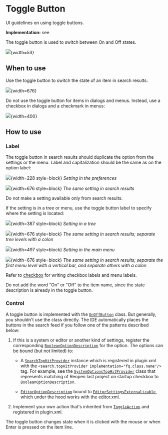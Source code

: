 <!-- Copyright 2000-2024 JetBrains s.r.o. and contributors. Use of this source code is governed by the Apache 2.0 license. -->

# Toggle Button

<link-summary>UI guidelines on using toggle buttons.</link-summary>

<tldr>

**Implementation:** see [](#control)

</tldr>

The toggle button is used to switch between On and Off states.

![](toggle_button_example.png){width=53}

## When to use

Use the toggle button to switch the state of an item in search results:

![](example_se.png){width=676}

Do not use the toggle button for items in dialogs and menus. Instead, use a checkbox in dialogs and a checkmark in menus:

![](when_to_use_dialog_or_menu.png){width=400}

## How to use

### Label

The toggle button in search results should duplicate the option from the settings or the menu.
Label and capitalization should be the same as on the option label:

![](label_checkbox.png){width=228 style=block}
*Setting in the preferences*

![](label_checkbox_se.png){width=676 style=block}
*The same setting in search results*

Do not make a setting available only from search results.

[//]: # (TODO: See [discoverability]&#40;discoverability.md&#41; for details.)

If the setting is in a tree or menu, use the toggle button label to specify where the setting is located:

![](label_tree.png){width=387 style=block}
*Setting in a tree*

![](label_tree_se.png){width=676 style=block}
*The same setting in search results; separate tree levels with a colon*

![](label_menu.png){width=497 style=block}
*Setting in the main menu*

![](label_menu_se.png){width=676 style=block}
*The same setting in search results; separate the first menu level with a vertical bar, and separate others with a colon*

Refer to [checkbox](checkbox.md) for writing checkbox labels and menu labels.

[//]: # (TODO: and [menu]&#40;menu_list.md&#41;)

Do not add the word "On" or "Off" to the item name, since the state description is already in the toggle button.

### Control

A toggle button is implemented with the [`OnOffButton`](%gh-ic%/platform/platform-api/src/com/intellij/ui/components/OnOffButton.java) class.
But generally, you shouldn't use the class directly.
The IDE automatically places the buttons in the search feed if you follow one of the patterns described below:

1. If this is a system or editor or another kind of settings, register the corresponding [`BooleanOptionDescription`](%gh-ic%/platform/platform-api/src/com/intellij/ide/ui/search/BooleanOptionDescription.java) for the option. The options can be bound (but not limited) to:

    - A [`SearchTopHitProvider`](%gh-ic%/platform/platform-api/src/com/intellij/ide/SearchTopHitProvider.kt) instance which is registered in <path>plugin.xml</path> with the `<search.topHitProvider implementation="fq.class.name"/>` tag. For example, see the [`SystemOptionsTopHitProvider`](%gh-ic%/platform/platform-impl/src/com/intellij/ide/ui/SystemOptionsTopHitProvider.java) class that represents matching of <control>Reopen last project on startup</control> checkbox
      to `BooleanOptionDescription`.

    - [`EditorOptionDescription`](%gh-ic%/platform/platform-impl/src/com/intellij/ide/ui/EditorOptionDescription.java) bound to [`EditorSettingsExternalizable`](%gh-ic%/platform/ide-core-impl/src/com/intellij/openapi/editor/ex/EditorSettingsExternalizable.java), which under the hood works with the <path>editor.xml</path>.
2. Implement your own action that's inherited from [`ToggleAction`](%gh-ic%/platform/platform-api/src/com/intellij/openapi/actionSystem/ToggleAction.java) and registered in <path>plugin.xml</path>.

The toggle button changes state when it is clicked with the mouse or when <shortcut>Enter</shortcut> is pressed on the item line.
